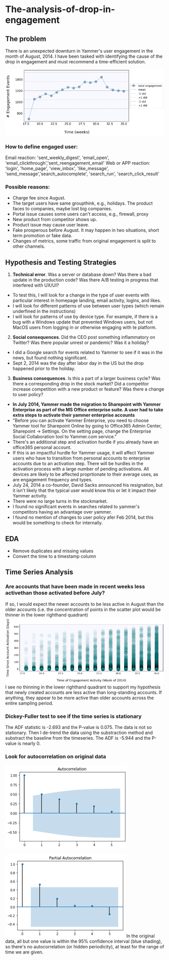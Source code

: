 # The-analysis-of-drop-in-engagement

## The problem
There is an unexpected downturn in Yammer's user engagement in the month of August, 2014. I have been tasked with identifying the cause of the drop in engagement and must recommend a time-efficient solution.

![user downturn](https://github.com/stemgene/The-analysis-of-drop-in-engagement/blob/main/imgs/user.png)

### How to define engaged user:
Email reaction: 'sent_weekly_digest', 'email_open', 'email_clickthrough','sent_reengagement_email'
Web or APP reaction: 'login', 'home_page', 'view_inbox', 'like_message', 'send_message','search_autocomplete', 'search_run', 'search_click_result'

### Possible reasons:
* Charge fee since August.
* The target users have same groupthink, e.g., holidays. The product faces to companies, maybe lost big companies.
* Portal issue causes some users can't access, e.g., firewall, proxy
* New product from competitor shows up.
* Product issue may cause user leave.
* Fake prosperous before August. It may happen in two situations, short term promotion or fake data.
* Changes of metrics, some traffic from original engagement is split to other channels.

## Hypothesis and Testing Strategies
1. **Technical error**. Was a server or database down? Was there a bad update in the production code? Was there A/B testing in progress that interfered with UX/UI?
  * To test this, I will look for a change in the type of user events with particular interest in homepage landing, email activity, logins, and likes.
  * I will look for different patterns of use between user types (which remain underfined in the instructions)
  * I will look for patterns of use by device type. For example, if there is a bug with a Windows update that prevented Windows users, but not MacOS users from logging in or otherwise engaging with te platform.

2. **Social consequences**. Did the CEO post something inflammatory on Twitter? Was there popular unrest or pandemic? Was it a holiday?
 * I did a Google search for events related to Yammer to see if it was in the news, but found nothing significant.
 * Sept 2, 2014 was the day after labor day in the US but the drop happened prior to the holiday.
 
3. **Business consequences**. Is this a part of a larger business cycle? Was there a corresponding drop in the stock market? Did a competitor increase competition with a new product or feature? Was there a change to user policy?
 * **In July 2014, Yammer made the migration to Sharepoint with Yammer Enterprise as part of the MS Office enterprise suite. A user had to take extra steps to activate their yammer enterprise accounts**
  * "Before you can activate Yammer Enterprise, you need to choose Yammer tool for Sharepoint Online by going to Office365 Admin Center, Sharepoint -> Settings. On the setting page, change the Enterprise Social Collaboration tool to Yammer.com service."
  * There's an additional step and activation hurdle if you already have an office365 personal account.
  * If this is an impactful hurdle for Yammer usage, it will affect Yammer users who have to transition from personal accounts to enterprise accounts due to an activation step. There will be hurdles in the activation process with a large number of pending activations. All devices are likely to be affected proprtionate to their average uses, as are engagement frequency and types.
 * July 24, 2014 a co-founder, David Sacks announced his resignation, but it isn't likely that the typical user would know this or let it impact their Yammer activity.
 * There were no large turns in the stockmarket.
 * I found no significant events in searches related to yammer's competitors having an advantage over yammer.
 * I found no mention of changes to user policy afer Feb 2014, but this would be something to check for internally.
  
## EDA
* Remove duplicates and missing values
* Convert the time to a timestamp column

## Time Series Analysis
### Are accounts that have been made in recent weeks less activethan those activated before July?
If so, I would expect the newer accounts to be less active in August than the older accounts (i.e. the concentration of points in the scatter plot would be thinner in the lower righthand quadrant)
![time of engagement activity](https://github.com/stemgene/The-analysis-of-drop-in-engagement/blob/main/imgs/time%20of%20engagement.png)
I see no thinning in the lower righthand quadrant to support my hypothesis that newly created accounts are less active than long-standing accounts. If anything, they appear to be more active than older accounts across the entire sampling period.

### Dickey-Fuller test to see if the time series is stationary
The ADF statistic is -2.693 and the P-value is 0.075. The data is not so stationary. Then I de-trend the data using the substraction method and substract the baseline from the timeseries. The ADF is -5.944 and the P-value is nearly 0.

### Look for autocorrelation on original data
![autocorrelation](https://github.com/stemgene/The-analysis-of-drop-in-engagement/blob/main/imgs/autocorrelation.png)

![autocorrelation2](https://github.com/stemgene/The-analysis-of-drop-in-engagement/blob/main/imgs/autocorrelation2.png)
In the original data, all but one value is within the 95% confidence interval (blue shading), so there's no autocorrelation (or hidden periodicity), at least for the range of time we are given.
